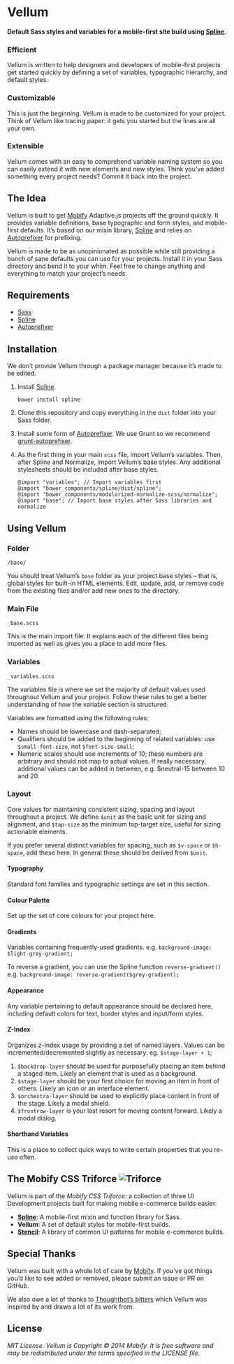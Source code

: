 # Vellum

**Default Sass styles and variables for a mobile-first site build using [Spline](http://github.com/mobify/spline).**

### Efficient

Vellum is written to help designers and developers of mobile-first projects get started quickly by defining a set of variables, typographic hierarchy, and default styles.

### Customizable

This is just the beginning. Vellum is made to be customized for your project. Think of Vellum like tracing paper: it gets you started but the lines are all your own.

### Extensible

Vellum comes with an easy to comprehend variable naming system so you can easily extend it with new elements and new styles. Think you’ve added something every project needs? Commit it back into the project.

## The Idea

Vellum is built to get [Mobify](http://www.mobify.com) Adaptive.js projects off the ground quickly. It provides variable definitions, base typographic and form styles, and mobile-first defaults. It’s based on our mixin library, [Spline](https://www.github.com/mobify/spline) and relies on [Autoprefixer](https://github.com/ai/autoprefixer) for prefixing.

Vellum is made to be as unopinionated as possible while still providing a bunch of sane defaults you can use for your projects. Install it in your Sass directory and bend it to your whim. Feel free to change anything and everything to match your project’s needs.

## Requirements

* [Sass](http://sass-lang.com/)
* [Spline](http://github.com/mobify/spline)
* [Autoprefixer](https://github.com/postcss/autoprefixer)

## Installation

We don’t provide Vellum through a package manager because it’s made to be edited.

1. Install [Spline](https://www.github.com/mobify/spline).

    ```bower install spline```

2. Clone this repository and copy everything in the `dist` folder into your Sass folder.
3. Install some form of [Autoprefixer](https://github.com/ai/autoprefixer). We use Grunt so we recommend [grunt-autoprefixer](https://github.com/nDmitry/grunt-autoprefixer).
4. As the first thing in your main `scss` file, import Vellum’s variables. Then, after Spline and Normalize, import Vellum’s base styles. Any additional stylesheets should be included after base styles.

    ```
    @import "variables"; // Import variables first
    @import "bower_components/spline/dist/spline";
    @import "bower_components/modularized-normalize-scss/normalize";
    @import "base"; // Import base styles after Sass libraries and normalize
    ```

## Using Vellum

### Folder
`/base/`

You should treat Vellum’s `base` folder as your project base styles – that is, global styles for built-in HTML elements. Edit, update, add, or remove code from the existing files and/or add new ones to the directory.

### Main File
`_base.scss`

This is the main import file. It explains each of the different files being imported as well as gives you a place to add more files.

### Variables
`_variables.scss`

The variables file is where we set the majority of default values used throughout Vellum and your project. Follow these rules to get a better understanding of how the variable section is structured.

Variables are formatted using the following rules:
 - Names should be lowercase and dash-separated;
 - Qualifiers should be added to the beginning of related variables: use
   `$small-font-size`, not `$font-size-small`;
 - Numeric scales should use increments of 10; these numbers are arbitrary and
   should not map to actual values. If really necessary, additional values can
  be added in between, e.g. $neutral-15 between 10 and 20.

### Layout
Core values for maintaining consistent sizing, spacing and layout throughout a project. We define `$unit` as the basic unit for sizing and alignment, and `$tap-size` as the minimum tap-target size, useful for sizing actionable elements.

If you prefer several distinct variables for spacing, such as `$v-space` or `$h-space`, add these here. In general these should be derived from `$unit`.

#### Typography
Standard font families and typographic settings are set in this section.

#### Colour Palette
Set up the set of core colours for your project here.

#### Gradients
Variables containing frequently-used gradients.
e.g. `background-image: $light-grey-gradient;`

To reverse a gradient, you can use the Spline function `reverse-gradient()`
e.g. `background-image: reverse-gradient($grey-gradient);`

#### Appearance
Any variable pertaining to default appearance should be declared here, including default colors for text, border styles and input/form styles.

#### Z-Index
Organizes z-index usage by providing a set of named layers. Values can be incremented/decremented slightly as necessary. eg. `$stage-layer + 1`;

1. `$backdrop-layer` should be used for purposefully placing an item behind a staged item. Likely an element that is used as a background.
2. `$stage-layer` should be your first choice for moving an item in front of others. Likely an icon or an interface element.
3. `$orchestra-layer` should be used to explicitly place content in front of the stage. Likely a modal shield.
4. `$frontrow-layer` is your last resort for moving content forward. Likely a modal dialog.

#### Shorthand Variables
This is a place to collect quick ways to write certain properties that you re-use often.

## The Mobify CSS Triforce ![Triforce](http://img4.wikia.nocookie.net/__cb20091113050618/zelda/images/1/1a/Obtained_Triforce_Piece.gif)

Vellum is part of the _Mobify CSS Triforce_: a collection of three UI Development projects built for making mobile e-commerce builds easier.

- [**Spline**](http://github.com/mobify/spline): A mobile-first mixin and function library for Sass.
- **Vellum**: A set of default styles for mobile-first builds.
- [**Stencil**](http://github.com/mobify/stencil): A library of common UI patterns for mobile e-commerce builds.

## Special Thanks

Vellum was built with a whole lot of care by [Mobify](http://www.mobify.com). If you’ve got things you’d like to see added or removed, please submit an issue or PR on GitHub.

We also owe a lot of thanks to [Thoughtbot’s bitters](http://www.github.com/thoughtbot/bitters) which Vellum was inspired by and draws a lot of its work from.

## License

*MIT License. Vellum is Copyright © 2014 Mobify. It is free software and may be redistributed under the terms specified in the LICENSE file.*
